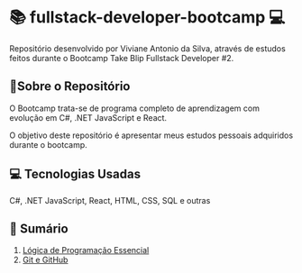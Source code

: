 # 📚 fullstack-developer-bootcamp 💻

Repositório desenvolvido por Viviane Antonio da Silva, através de estudos feitos durante o Bootcamp Take Blip Fullstack Developer #2.

## 📌Sobre o Repositório

O Bootcamp trata-se de programa completo de aprendizagem com evolução em C#, .NET JavaScript e React.

O objetivo deste repositório é apresentar meus estudos pessoais adquiridos durante o bootcamp.

## 💻 Tecnologias Usadas
C#, .NET JavaScript, React, HTML, CSS, SQL e outras

## 📑 Sumário

1. [Lógica de Programação Essencial](https://github.com/VivianeAntonio/fullstack-developer-bootcamp/tree/main/Logica%20de%20programa%C3%A7%C3%A3o%20essencial)
2. [Git e GitHub](https://github.com/VivianeAntonio/fullstack-developer-bootcamp/tree/main/Git%20e%20GitHub)

